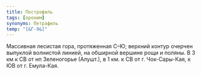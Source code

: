 ```yaml
---
title: Построфиль
tags: [ороним]
synonyms: Петрафиль
temp: "[&Г-9&]"
---
```


Массивная лесистая гора, протяженная С–Ю; верхний контур очерчен выпуклой
волнистой линией, на обширной вершине рощи и поляны. В 3 км к СВ от нп
Зеленогорье (Алушт.), в 1 км. к СВ от г. Чок-Сары-Кая, к ЮВ от г. Емула-Кая.

